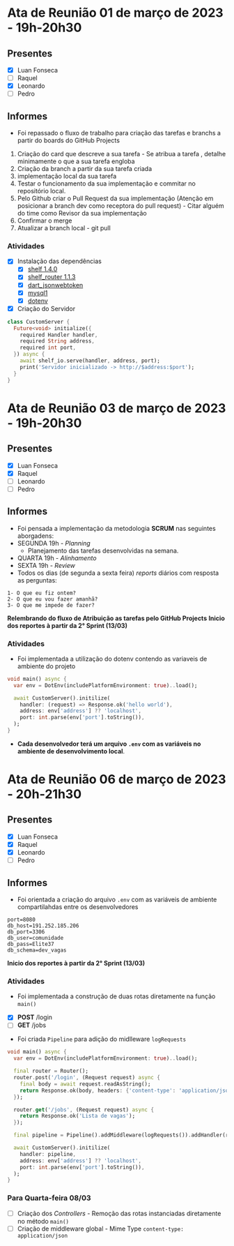 # Ata de Reunião 01 de março de 2023 - 19h-20h30

## Presentes

- [x] Luan Fonseca
- [ ] Raquel
- [x] Leonardo
- [ ] Pedro

## Informes

- Foi repassado o fluxo de trabalho para criação das tarefas e branchs a partir do boards do GitHub Projects

1. Criação do card que descreve a sua tarefa - Se atribua a tarefa , detalhe minimamente o que a sua tarefa engloba
2. Criação da branch a partir da sua tarefa criada
3. implementação local da sua tarefa
4. Testar o funcionamento da sua implementação e commitar no repositório local.
5. Pelo Github criar o Pull Request da sua implementação  (Atenção em posicionar a branch dev como receptora do pull request) - Citar alguém do time como Revisor da sua implementação
6. Confirmar o merge
7. Atualizar a branch local - git pull

### Atividades

- [x] Instalação das dependências
  - [x] [shelf 1.4.0](https://pub.dev/packages/shelf)
  - [x] [shelf_router 1.1.3](https://pub.dev/packages/shelf_router)
  - [x] [dart_jsonwebtoken](https://pub.dev/packages/dart_jsonwebtoken)
  - [x] [mysql1](https://pub.dev/packages/mysql1)
  - [x] [dotenv](https://pub.dev/packages/dotenv)

- [x] Criação do Servidor

```dart
class CustomServer {
  Future<void> initialize({
    required Handler handler,
    required String address,
    required int port,
  }) async {
    await shelf_io.serve(handler, address, port);
    print('Servidor inicializado -> http://$address:$port');
  }
}
```

# Ata de Reunião 03 de março de 2023 - 19h-20h30

## Presentes

- [x] Luan Fonseca
- [x] Raquel
- [ ] Leonardo
- [ ] Pedro

## Informes

- Foi pensada a implementação da metodologia **SCRUM** nas seguintes aborgadens:
- SEGUNDA 19h - *Planning*
  - Planejamento das tarefas desenvolvidas na semana.
- QUARTA 19h - *Alinhamento*
- SEXTA 19h - *Review*
- Todos os dias (de segunda a sexta feira) *reports* diários com resposta as perguntas:

```Report
1- O que eu fiz ontem?
2- O que eu vou fazer amanhã?
3- O que me impede de fazer?
```

**Relembrando do fluxo de Atribuição as tarefas pelo GitHub Projects**
**Inicio dos reportes à partir da 2° Sprint (13/03)**

### Atividades

- Foi implementada a utilização do dotenv contendo as variaveis de ambiente do projeto

```dart
void main() async {
  var env = DotEnv(includePlatformEnvironment: true)..load();

  await CustomServer().initilize(
    handler: (request) => Response.ok('hello world'),
    address: env['address'] ?? 'localhost',
    port: int.parse(env['port'].toString()),
  );
}
```

- **Cada desenvolvedor terá um arquivo `.env` com as variáveis no ambiente de desenvolvimento local**. 

# Ata de Reunião 06 de março de 2023 - 20h-21h30

## Presentes

- [x] Luan Fonseca
- [x] Raquel
- [x] Leonardo
- [ ] Pedro

## Informes

- Foi orientada a criação do arquivo `.env` com as variáveis de ambiente compartilahdas entre os desenvolvedores
  
```address=localhost
port=8080
db_host=191.252.185.206
db_port=3306
db_user=comunidade
db_pass=Elite37
db_schema=dev_vagas
```

**Inicio dos reportes à partir da 2° Sprint (13/03)**

### Atividades

- Foi implementada a construção de duas rotas diretamente na função `main()`
- [x] **POST** /login
- [ ] **GET** /jobs
- Foi criada `Pipeline` para adição do midlleware `logRequests`

```dart
void main() async {
  var env = DotEnv(includePlatformEnvironment: true)..load();

  final router = Router();
  router.post('/login', (Request request) async {
    final body = await request.readAsString();
    return Response.ok(body, headers: {'content-type': 'application/json'});
  });

  router.get('/jobs', (Request request) async {
    return Response.ok('Lista de vagas');
  });

  final pipeline = Pipeline().addMiddleware(logRequests()).addHandler(router);

  await CustomServer().initilize(
    handler: pipeline,
    address: env['address'] ?? 'localhost',
    port: int.parse(env['port'].toString()),
  );
}
```

### Para Quarta-feira 08/03

- [ ] Criação dos *Controllers* - Remoção das rotas instanciadas diretamente no método `main()`
- [ ] Criação de middleware global - Mime Type `content-type: application/json`